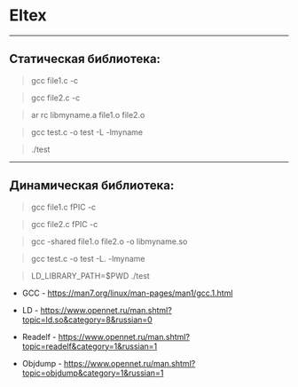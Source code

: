 # Eltex
---
## Статическая библиотека:
 > gcc file1.c -c 
 
 > gcc file2.c -c
 
 > ar rc libmyname.a file1.o file2.o
 
 > gcc test.c -o test -L -lmyname
 
 > ./test
---
## Динамическая библиотека:
 > gcc file1.c fPIC -c
   
 > gcc file2.c fPIC -c
  
 > gcc -shared file1.o file2.o -o libmyname.so
  
 >  gcc test.c -o test -L. -lmyname
 
 >  LD_LIBRARY_PATH=$PWD ./test


* GCC - https://man7.org/linux/man-pages/man1/gcc.1.html

* LD - https://www.opennet.ru/man.shtml?topic=ld.so&category=8&russian=0

* Readelf - https://www.opennet.ru/man.shtml?topic=readelf&category=1&russian=1

* Objdump - https://www.opennet.ru/man.shtml?topic=objdump&category=1&russian=1
